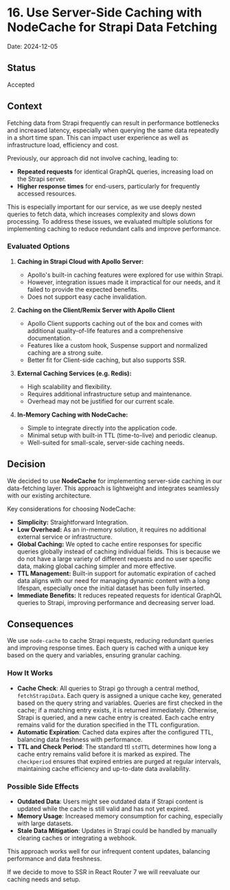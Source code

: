 # 16. Use Server-Side Caching with NodeCache for Strapi Data Fetching

Date: 2024-12-05

## Status

Accepted

## Context

Fetching data from Strapi frequently can result in performance
bottlenecks and increased latency, especially when querying the same
data repeatedly in a short time span. This can impact user experience as well as
infrastructure load, efficiency and cost.

Previously, our approach did not involve caching, leading to:

- **Repeated requests** for identical GraphQL queries, increasing load on the Strapi server.
- **Higher response times** for end-users, particularly for frequently accessed resources.

This is especially important for our service, as we use deeply nested queries to fetch data,
which increases complexity and slows down processing.
To address these issues, we evaluated multiple solutions for
implementing caching to reduce redundant calls and improve performance.

### Evaluated Options

1. **Caching in Strapi Cloud with Apollo Server:**

   - Apollo's built-in caching features were explored for use within Strapi.
   - However, integration issues made it impractical for our needs, and it failed to provide the expected benefits.
   - Does not support easy cache invalidation.

2. **Caching on the Client/Remix Server with Apollo Client**

   - Apollo Client supports caching out of the box and comes with additional quality-of-life features and a comprehensive documentation.
   - Features like a custom hook, Suspense support and normalized caching are a strong suite.
   - Better fit for Client-side caching, but also supports SSR.

3. **External Caching Services (e.g. Redis):**

   - High scalability and flexibility.
   - Requires additional infrastructure setup and maintenance.
   - Overhead may not be justified for our current scale.

4. **In-Memory Caching with NodeCache:**

   - Simple to integrate directly into the application code.
   - Minimal setup with built-in TTL (time-to-live) and periodic cleanup.
   - Well-suited for small-scale, server-side caching needs.

## Decision

We decided to use **NodeCache** for implementing server-side caching in our data-fetching layer.
This approach is lightweight and integrates seamlessly with our existing architecture.

Key considerations for choosing NodeCache:

- **Simplicity:** Straightforward Integration.
- **Low Overhead:** As an in-memory solution, it requires no additional external service or infrastructure.
- **Global Caching:** We opted to cache entire responses for specific queries globally instead of caching individual fields. This is because we do not have a large variety of different requests and no user specific data, making global caching simpler and more effective.
- **TTL Management:** Built-in support for automatic expiration of cached data aligns with our need for managing dynamic content with a long lifespan, especially once the initial dataset has been fully inserted.
- **Immediate Benefits:** It reduces repeated requests for identical GraphQL queries to Strapi, improving performance and decreasing server load.

## Consequences

We use `node-cache` to cache Strapi requests, reducing redundant queries and improving response times. Each query is cached with a unique key based on the query and variables, ensuring granular caching.

### How It Works

- **Cache Check**: All queries to Strapi go through a central method, `fetchStrapiData`. Each query is assigned a unique cache key, generated based on the query string and variables. Queries are first checked in the cache; if a matching entry exists, it is returned immediately. Otherwise, Strapi is queried, and a new cache entry is created. Each cache entry remains valid for the duration specified in the TTL configuration.
- **Automatic Expiration**: Cached data expires after the configured TTL, balancing data freshness with performance.
- **TTL and Check Period**: The standard ttl `stdTTL` determines how long a cache entry remains valid before it is marked as expired. The `checkperiod` ensures that expired entries are purged at regular intervals, maintaining cache efficiency and up-to-date data availability.

### Possible Side Effects

- **Outdated Data**: Users might see outdated data if Strapi content is updated while the cache is still valid and has not yet expired.
- **Memory Usage**: Increased memory consumption for caching, especially with large datasets.
- **Stale Data Mitigation**: Updates in Strapi could be handled by manually clearing caches or integrating a webhook.

This approach works well for our infrequent content updates, balancing performance and data freshness.

If we decide to move to SSR in React Router 7 we will reevaluate our caching needs and setup.

